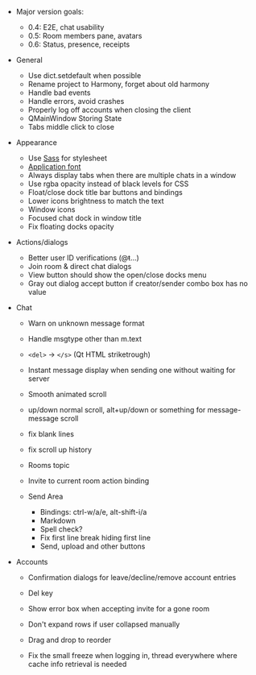 - Major version goals:
  - 0.4: E2E, chat usability
  - 0.5: Room members pane, avatars
  - 0.6: Status, presence, receipts

- General
  - Use dict.setdefault when possible
  - Rename project to Harmony, forget about old harmony
  - Handle bad events
  - Handle errors, avoid crashes
  - Properly log off accounts when closing the client
  - QMainWindow Storing State
  - Tabs middle click to close

- Appearance
  - Use [Sass](https://pyscss.readthedocs.io/en/latest/) for stylesheet
  - [Application font](https://stackoverflow.com/a/48242138)
  - Always display tabs when there are multiple chats in a window
  - Use rgba opacity instead of black levels for CSS
  - Float/close dock title bar buttons and bindings
  - Lower icons brightness to match the text
  - Window icons
  - Focused chat dock in window title
  - Fix floating docks opacity

- Actions/dialogs
  - Better user ID verifications (@ŧ...)
  - Join room & direct chat dialogs
  - View button should show the open/close docks menu
  - Gray out dialog accept button if creator/sender combo box has no value

- Chat
  - Warn on unknown message format
  - Handle msgtype other than m.text
  - `<del>` → `</s>` (Qt HTML striketrough)
  - Instant message display when sending one without waiting for server
  - Smooth animated scroll
  - up/down normal scroll, alt+up/down or something for message-message scroll
  - fix blank lines
  - fix scroll up history
  - Rooms topic
  - Invite to current room action binding

  - Send Area
    - Bindings: ctrl-w/a/e, alt-shift-i/a
    - Markdown
    - Spell check?
    - Fix first line break hiding first line
    - Send, upload and other buttons

- Accounts
  - Confirmation dialogs for leave/decline/remove account entries
  - Del key
  - Show error box when accepting invite for a gone room 

  - Don't expand rows if user collapsed manually
  - Drag and drop to reorder

  - Fix the small freeze when logging in,
    thread everywhere where cache info retrieval is needed
